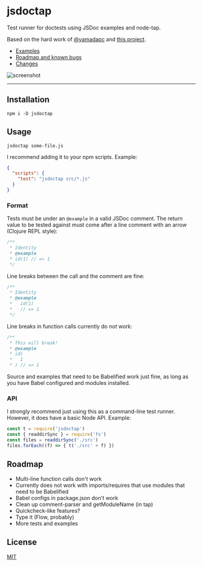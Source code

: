 # jsdoctap

Test runner for doctests using JSDoc examples and node-tap.

Based on the hard work of [@yamadapc](https://github.com/yamadapc) and [this
project](https://github.com/yamadapc/jsdoctest).

* [Examples](./examples)
* [Roadmap and known bugs](#roadmap)
* [Changes](./CHANGELOG.md)

![screenshot](http://zacanger.com/jsdoctap.gif)

--------

## Installation

`npm i -D jsdoctap`

## Usage

`jsdoctap some-file.js`

I recommend adding it to your npm scripts. Example:

```json
{
  "scripts": {
    "test": "jsdoctap src/*.js"
  }
}
```

### Format

Tests must be under an `@example` in a valid JSDoc comment.
The return value to be tested against must come after a line comment with an
arrow (Clojure REPL style):

```javascript
/**
 * Identity
 * @example
 * id(1) // => 1
 */
```

Line breaks between the call and the comment are fine:

```javascript
/**
 * Identity
 * @example
 *   id(1)
 *   // => 1
 */

```

Line breaks in function calls currently do _not_ work:

```javascript
/**
 * This will break!
 * @example
 * id(
 *   1
 * ) // => 1
```

Source and examples that need to be Babelified work just fine, as long as you
have Babel configured and modules installed.


### API

I strongly recommend just using this as a command-line test runner. However, it
does have a basic Node API. Example:

```javascript
const t = require('jsdoctap')
const { readdirSync } = require('fs')
const files = readdirSync('./src')
files.forEach((f) => { t('./src' + f) })
```

## Roadmap

* Multi-line function calls don't work
* Currently does not work with imports/requires that use modules that need to be
  Babelified
* Babel configs in package.json don't work
* Clean up comment-parser and getModuleName (in tap)
* Quickcheck-like features?
* Type it (Flow, probably)
* More tests and examples

## License

[MIT](./LICENSE.md)
